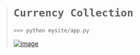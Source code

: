 ># `Currency Collection`
>
>     >>> python mysite/app.py
>
>[![image](https://github.com/imvickykumar999/Currency-Collection/assets/50515418/f27a58ad-95f0-47ae-80d4-e4e3f3f70c86)](https://vickscurrencycollection.pythonanywhere.com/)
